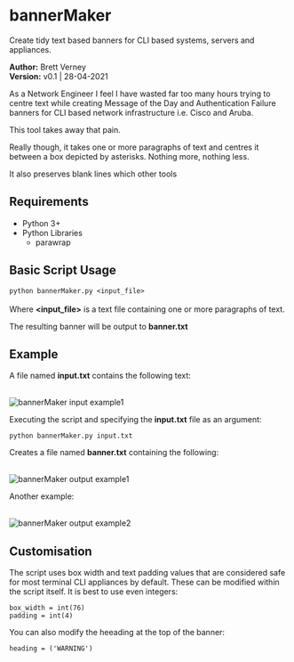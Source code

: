 # bannerMaker
Create tidy text based banners for CLI based systems, servers and appliances.

**Author:** Brett Verney</br>
**Version:** v0.1 | 28-04-2021

As a Network Engineer I feel I have wasted far too many hours trying to centre text while creating Message of the Day and Authentication Failure banners for CLI based network infrastructure i.e. Cisco and Aruba.

This tool takes away that pain.

Really though, it takes one or more paragraphs of text and centres it between a box depicted by asterisks. Nothing more, nothing less.

It also preserves blank lines which other tools

## Requirements

- Python 3+
- Python Libraries
  - parawrap

## Basic Script Usage

```python bannerMaker.py <input_file>```<br><br> 
Where **<input_file>** is a text file containing one or more paragraphs of text.

The resulting banner will be output to **banner.txt**

## Example

A file named **input.txt** contains the following text:<br><br>

![bannerMaker input example1](https://github.com/wifiwizardofoz/bannerMaker/blob/main/input_example1.png)<br>

Executing the script and specifying the **input.txt** file as an argument:

```python bannerMaker.py input.txt```

Creates a file named **banner.txt** containing the following:<br><br>

![bannerMaker output example1](https://github.com/wifiwizardofoz/bannerMaker/blob/main/output_example1.png)

Another example:<br><br>

![bannerMaker output example2](https://github.com/wifiwizardofoz/bannerMaker/blob/main/output_example2.png)

## Customisation

The script uses box width and text padding values that are considered safe for most terminal CLI appliances by default. These can be modified within the script itself. It is best to use even integers:
```
box_width = int(76)
padding = int(4)
```
You can also modify the heeading at the top of the banner:
```
heading = ('WARNING')
```
